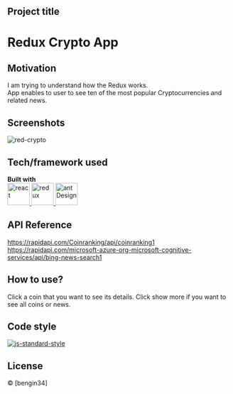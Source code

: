 
## Project title
# Redux Crypto App

## Motivation
I am trying to understand how the Redux works.
<br>
App enables to user to see ten of the most popular Cryptocurrencies and related news.
## Screenshots
![red-crypto](https://user-images.githubusercontent.com/118957608/226898386-37035a49-04d1-4df0-8cc0-9f0c0055de70.gif)

## Tech/framework used

<b>Built with</b> <br>
<a href="#" target="_blank"> <img src="https://cdn.icon-icons.com/icons2/2415/PNG/512/react_original_wordmark_logo_icon_146375.png" alt="react" width="50"/> </a>  <a href="#" target="_blank"> <img src="https://user-images.githubusercontent.com/25181517/187896150-cc1dcb12-d490-445c-8e4d-1275cd2388d6.png" alt="redux" width="50"/> </a>   <a href="#" target="_blank"> <img src="https://user-images.githubusercontent.com/25181517/190887795-99cb0921-e57f-430b-a111-e165deedaa36.png" alt="antDesign" height="50"/> </a> 

## API Reference
https://rapidapi.com/Coinranking/api/coinranking1
https://rapidapi.com/microsoft-azure-org-microsoft-cognitive-services/api/bing-news-search1

## How to use?
Click a coin that you want to see its details.
Click show more if you want to see all coins or news.

## Code style
[![js-standard-style](https://img.shields.io/badge/code%20style-standard-brightgreen.svg?style=flat)](https://github.com/feross/standard)

## License
 © [bengin34]

